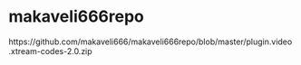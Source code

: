 # makaveli666repo

<?xml version="1.0" encoding="UTF-8" standalone="yes"?>
<addon id="plugin.video.xtream-codes-2.0.zip" name="." version="0.0.1" provider-name=".">
	<extension point="xbmc.addon.repository" name="Simple Kodi">
		<info compressed="false">https://github.com/makaveli666/makaveli666repo/blob/master/plugin.video.xtream-codes-2.0.zip</info>
		

</addon>

